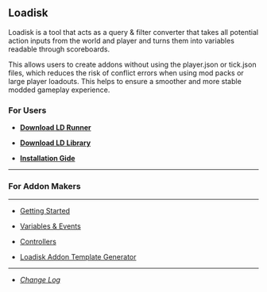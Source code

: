 ## **Loadisk**

Loadisk is a tool that acts as a query & filter converter that takes all potential action inputs from the world and player and turns them into variables readable through scoreboards.

This  allows users to create addons without using the player.json or tick.json files, which reduces the risk of conflict errors when using mod packs or large player loadouts. This helps to ensure a smoother and more stable modded gameplay experience.

### For Users

- [**Download LD Runner**](https://github.com/voxeldon/Loadisk-Public/raw/main/builds/ldRunner1.0.0.mcpack)

- [**Download LD Library**](https://github.com/voxeldon/Loadisk-Public/raw/main/builds/loadiskLib0.4.2.mcaddon)

- [**Installation Gide**](https://github.com/voxeldon/Loadisk-Public/blob/main/documentation/feature/install.md)
---

### For Addon Makers

---

- [Getting Started](https://github.com/voxeldon/Loadisk-Public/blob/main/documentation/feature/getstarted.md)

- [Variables & Events](https://github.com/voxeldon/Loadisk-Public/blob/main/documentation/feature/variable.md)

- [Controllers](https://github.com/voxeldon/Loadisk-Public/blob/main/documentation/feature/controllers.md)

- [Loadisk Addon Template Generator](https://github.com/voxeldon/Loadisk-Public/raw/main/builds/ldPackGen1.0.1.zip)

---

- [*Change Log*](https://github.com/voxeldon/Loadisk-Public/blob/main/documentation/feature/change_log.md)